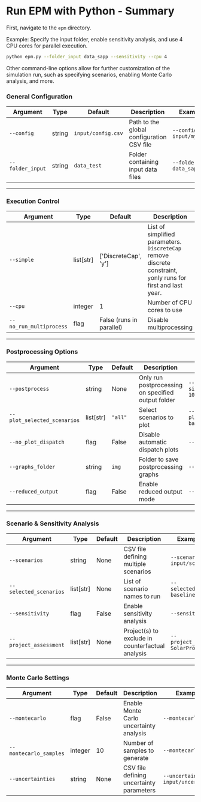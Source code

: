 # Run EPM with Python - Summary

First, navigate to the `epm` directory. 

Example: Specify the input folder, enable sensitivity analysis, and use 4 CPU cores for parallel execution.
```bash
python epm.py --folder_input data_sapp --sensitivity --cpu 4
```

Other command-line options allow for further customization of the simulation run, such as specifying scenarios, enabling Monte Carlo analysis, and more.

### General Configuration

| Argument         | Type   | Default             | Description                                                   | Example Usage                    |
|------------------|--------|---------------------|---------------------------------------------------------------|----------------------------------|
| `--config`       | string | `input/config.csv`  | Path to the global configuration CSV file                     | `--config input/my_config.csv`   |
| `--folder_input` | string | `data_test`         | Folder containing input data files                            | `--folder_input data_sapp`       |

---

### Execution Control

| Argument               | Type        | Default                         | Description                                                   | Example Usage                    |
|------------------------|-------------|----------------------------------|---------------------------------------------------------------|----------------------------------|
| `--simple`             | list[str]   | ['DiscreteCap', 'y']                             | List of simplified parameters. `DiscreteCap` remove discrete constraint, `y`only runs for first and last year.                                | `--simple DiscreteCap y`         |
| `--cpu`                | integer     | 1                                | Number of CPU cores to use                                    | `--cpu 4`                        |
| `--no_run_multiprocess`| flag        | False (runs in parallel)         | Disable multiprocessing                                       | `--no_run_multiprocess`         |

---

### Postprocessing Options

| Argument                  | Type      | Default     | Description                                                      | Example Usage                               |
|---------------------------|-----------|-------------|------------------------------------------------------------------|---------------------------------------------|
| `--postprocess`           | string    | None        | Only run postprocessing on specified output folder               | `--postprocess simulations_run_2024-10-01`  |
| `--plot_selected_scenarios`| list[str]| `"all"`     | Select scenarios to plot                                         | `--plot_selected_scenarios baseline`        |
| `--no_plot_dispatch`      | flag      | False       | Disable automatic dispatch plots                                 | `--no_plot_dispatch`                        |
| `--graphs_folder`         | string    | `img`       | Folder to save postprocessing graphs                             | `--graphs_folder figures`                   |
| `--reduced_output`        | flag      | False       | Enable reduced output mode                                       | `--reduced_output`                          |

---

### Scenario & Sensitivity Analysis

| Argument              | Type       | Default | Description                                                       | Example Usage                              |
|-----------------------|------------|---------|-------------------------------------------------------------------|--------------------------------------------|
| `--scenarios`         | string     | None    | CSV file defining multiple scenarios                              | `--scenarios input/scenarios.csv`          |
| `--selected_scenarios`| list[str]  | None    | List of scenario names to run                                     | `--selected_scenarios baseline HighDemand` |
| `--sensitivity`       | flag       | False   | Enable sensitivity analysis                                       | `--sensitivity`                            |
| `--project_assessment`| list[str]  | None    | Project(s) to exclude in counterfactual analysis                  | `--project_assessment SolarProject`        |

---

### Monte Carlo Settings

| Argument              | Type     | Default | Description                                                       | Example Usage                              |
|-----------------------|----------|---------|-------------------------------------------------------------------|--------------------------------------------|
| `--montecarlo`        | flag     | False   | Enable Monte Carlo uncertainty analysis                           | `--montecarlo`                             |
| `--montecarlo_samples`| integer  | 10      | Number of samples to generate                                     | `--montecarlo_samples 20`                  |
| `--uncertainties`     | string   | None    | CSV file defining uncertainty parameters                          | `--uncertainties input/uncertainties.csv`  |